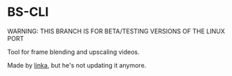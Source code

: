 # BS-CLI
WARNING: THIS BRANCH IS FOR BETA/TESTING VERSIONS OF THE LINUX PORT

Tool for frame blending and upscaling videos.

Made by [linka](https://www.youtube.com/c/linka2137/videos), but he's not updating it anymore.
